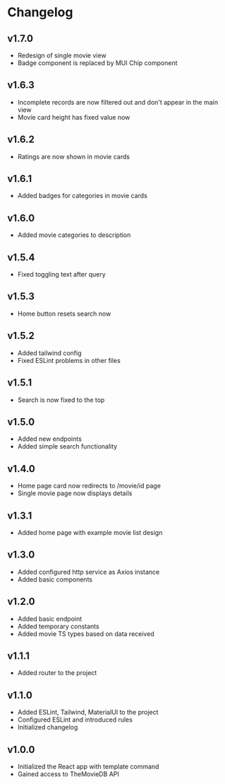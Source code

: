 # Changelog

## v1.7.0
- Redesign of single movie view
- Badge component is replaced by MUI Chip component

## v1.6.3
- Incomplete records are now filtered out and don't appear in the main view
- Movie card height has fixed value now

## v1.6.2
- Ratings are now shown in movie cards

## v1.6.1
- Added badges for categories in movie cards

## v1.6.0
- Added movie categories to description

## v1.5.4
- Fixed toggling text after query

## v1.5.3
- Home button resets search now

## v1.5.2
- Added tailwind config
- Fixed ESLint problems in other files

## v1.5.1
- Search is now fixed to the top

## v1.5.0
- Added new endpoints
- Added simple search functionality

## v1.4.0
- Home page card now redirects to /movie/id page
- Single movie page now displays details

## v1.3.1
- Added home page with example movie list design

## v1.3.0
- Added configured http service as Axios instance
- Added basic components

## v1.2.0
- Added basic endpoint
- Added temporary constants
- Added movie TS types based on data received

## v1.1.1
- Added router to the project

## v1.1.0
- Added ESLint, Tailwind, MaterialUI to the project
- Configured ESLint and introduced rules
- Initialized changelog

## v1.0.0
- Initialized the React app with template command
- Gained access to TheMovieDB API
